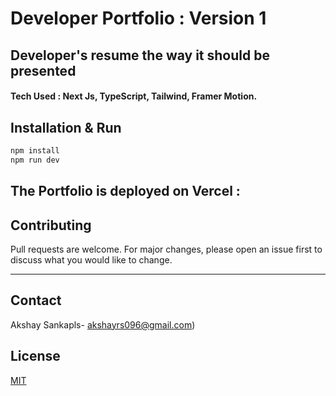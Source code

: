# Developer Portfolio : Version 1

## Developer's resume the way it should be presented

#### Tech Used : Next Js, TypeScript, Tailwind, Framer Motion.

## Installation & Run

```bash
npm install
npm run dev
```

## The Portfolio is deployed on Vercel :

## Contributing

Pull requests are welcome. For major changes, please open an issue first to discuss what you would like to change.

---

## Contact

Akshay Sankapls- akshayrs096@gmail.com)

## License

[MIT](https://choosealicense.com/licenses/mit/)
